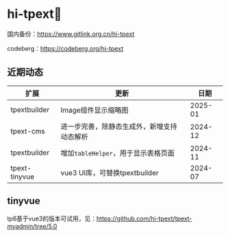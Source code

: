 # hi-tpext👋

国内备份：<https://www.gitlink.org.cn/hi-tpext>

codeberg：<https://codeberg.org/hi-tpext>

## 近期动态

|  扩展           | 更新   | 日期 |
|  ----           | ----  |----  |
| tpextbuilder    |Image组件显示缩略图|2025-01|
| tpext-cms       |进一步完善，除静态生成外，新增支持动态解析|2024-12|
| tpextbuilder    |增加`tableHelper`，用于显示表格页面|2024-11|
| tpext-tinyvue   |vue3 UI库，可替换tpextbuilder|2024-07|

## tinyvue
tp6基于vue3的版本可试用，见：https://github.com/hi-tpext/tpext-myadmin/tree/5.0
